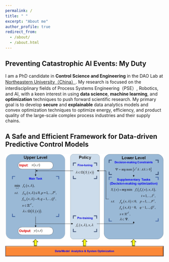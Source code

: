 ```yaml
---
permalink: /
title: " "
excerpt: "About me"
author_profile: true
redirect_from: 
  - /about/
  - /about.html
---
```


## Preventing Catastrophic AI Events: My Duty

I am a PhD candidate in **Control Science and Engineering** in the DAO Lab at [Northeastern University（China）](http://english.neu.edu.cn/). My research is focused on the interdisciplinary fields of Process Systems Engineering（PSE）, Robotics, and AI, with a keen interest in using **data science**, **machine learning**, and **optimization** techniques to push forward scientific research. 
My primary goal is to develop **secure** and **explainable** data analytics models and convex optimization techniques to optimize energy, efficiency, and product quality of the large-scale complex process industries and their supply chains.

## A Safe and Efficient Framework for Data-driven Predictive Control Models
![avatar](/images/dynamic-predictive-control-framework.jpg)
